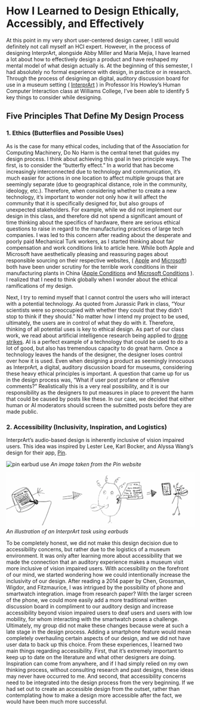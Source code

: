 # How I Learned to Design Ethically, Accessibly, and Effectively

At this point in my very short user-centered design career, I still would definitely not call myself an HCI expert. 
However, in the process of designing InterprArt, alongside Abby Miller and Maria Mejia, I have learned a lot about how to 
effectively design a product and have reshaped my mental model of what design actually is. At the beginning of this semester, 
I had absolutely no formal experience with design, in practice or in research. Through the process of designing an digital, 
auditory discussion board for use in a museum setting ( [InterprArt](https://mc-mejia.github.io/HCIGroupProject/) ) in Professor Iris Howley’s Human Computer Interaction 
class at Williams College, I’ve been able to identify 5 key things to consider while designing.

## Five Principles That Define My Design Process

### 1. Ethics (Butterflies and Possible Uses)

As is the case for many ethical codes, including that of the Association for Computing Machinery, Do No Harm is the central tenet that guides my design process. I think about achieving this goal in two principle ways. The first, is to consider the “butterfly effect.”  In a world that has become increasingly interconnected due to technology and communication, it’s much easier for actions in one location to affect multiple groups that are seemingly separate (due to geographical distance, role in the community, ideology, etc.). Therefore, when considering whether to create a new technology, it’s important to wonder not only how it will affect the community that it is specifically designed for, but also groups of unexpected stakeholders. For example, while we did not implement our design in this class, and therefore did not spend a significant amount of time thinking about the specifics of hardware, there are serious ethical questions to raise in regard to the manufacturing practices of large tech companies. I was led to this concern after reading about the desperate and poorly paid Mechanical Turk workers, as I started thinking about fair compensation and work conditions link to article here. While both Apple and Microsoft have aesthetically pleasing and reassuring pages about responsible sourcing on their respective websites, ( [Apple](https://www.apple.com/supplier-responsibility/) and [Microsoft](https://www.microsoft.com/en-us/corporate-responsibility/responsible-sourcing)) both have been under scrutiny for the terrible work conditions in their manufacturing plants in China ([Apple Conditions](https://www.chicagotribune.com/bluesky/technology/ct-apple-china-workers-20180116-story.html) and [Microsoft Conditions](https://www.businessinsider.com/microsoft-slammed-over-child-labor-accusations-2010-4) ). I realized that I need to think globally when I wonder about the ethical ramifications of my design.

Next, I try to remind myself that I cannot control the users who will interact with a potential technology. As quoted from Jurassic Park in class, “Your scientists were so preoccupied with whether they could that they didn’t stop to think if they should.” No matter how I intend my project to be used, ultimately, the users are in control of what they do with it. Therefore, thinking of all potential uses is key to ethical design. As part of our class work, we read about artificial intelligence research being applied to [drone strikes](https://glow.williams.edu/files/133121246/download?download_frd=1). AI is a perfect example of a technology that could be used to do a lot of good, but also has tremendous capacity to do great harm. Once a technology leaves the hands of the designer, the designer loses control over how it is used.
Even when designing a product as seemingly innocuous as InterprArt, a digital, auditory discussion board for museums, considering these heavy ethical principles is important. A question that came up for us in the design process was, “What if user post profane  or offensive comments?” Realistically this is a very real possibility, and it is our responsibility as the designers to put measures in place to prevent the harm that could be caused by posts like these. In our case, we decided that either human or AI moderators should screen the submitted posts before they are made public.

### 2. Accessibility (Inclusivity, Inspiration, and Logistics)

InterprArt’s audio-based design is inherently inclusive of vision impaired users. This idea was inspired by Lester Lee, Karl Bocker, and Alyssa Wang’s design for their app, [Pin](http://www.lester-lee.com/curious-places/). 

![pin earbud use](/img/karl_1.png)
*An image taken from the Pin website*

![interprart earbud use](/img/watch_task2.png) 
*An illustration of an InterprArt task using earbuds*

To be completely honest, we did not make this design decision due to accessibility concerns, but rather due to the logistics of a museum environment. It was only after learning more about accessibility that we made the connection that an auditory experience makes a museum visit more inclusive of vision impaired users. With accessibility on the forefront of our mind, we started wondering how we could intentionally increase the inclusivity of our design. After reading a 2014 paper by Chen, Grossman, Wigdor, and Fitzmaurice, I was intrigued by the possibility of phone and smartwatch integration. image from research paper? With the larger screen of the phone, we could more easily add a more traditional written discussion board in compliment to our auditory design and increase accessibility beyond vision impaired users to deaf users and users with low mobility, for whom interacting with the smartwatch poses a challenge. Ultimately, my group did not make these changes because were at such a late stage in the design process. Adding a smartphone feature would mean completely overhauling certain aspects of our design, and we did not have user data to back up this choice. From these experiences, I learned two main things regarding accessibility. First, that it’s extremely important to keep up to date on the literature and what other designers are doing. Inspiration can come from anywhere, and if I had simply relied on my own thinking process, without consulting research and past designs, these ideas may never have occurred to me. And second, that accessibility concerns need to be integrated into the design process from the very beginning. If we had set out to create an accessible design from the outset, rather than contemplating how to make a design more accessible after the fact, we would have been much more successful.
